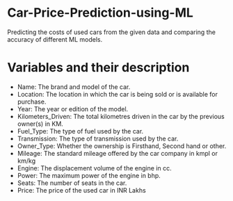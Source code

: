 # Car-Price-Prediction-using-ML
Predicting the costs of used cars from the given data and comparing the accuracy of different ML models.

# Variables and their description
- Name: The brand and model of the car.
- Location: The location in which the car is being sold or is available for purchase.
- Year: The year or edition of the model.
- Kilometers_Driven: The total kilometres driven in the car by the previous owner(s) in KM.
- Fuel_Type: The type of fuel used by the car.
- Transmission: The type of transmission used by the car.
- Owner_Type: Whether the ownership is Firsthand, Second hand or other.
- Mileage: The standard mileage offered by the car company in kmpl or km/kg
- Engine: The displacement volume of the engine in cc.
- Power: The maximum power of the engine in bhp.
- Seats: The number of seats in the car.
- Price: The price of the used car in INR Lakhs
